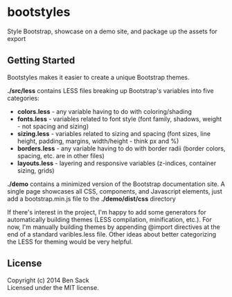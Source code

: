 # bootstyles

Style Bootstrap, showcase on a demo site, and package up the assets for export

## Getting Started
Bootstyles makes it easier to create a unique Bootstrap themes.

**./src/less** contains LESS files breaking up Bootstrap's variables into five categories:

*   **colors.less** - any variable having to do with coloring/shading
*   **fonts.less** - variables related to font style (font family, shadows, weight - not spacing and sizing)
*   **sizing.less** - variables related to sizing and spacing (font sizes, line height, padding, margins, width/height - think px and %)
*   **borders.less** - any variable having to do with border radii (border colors, spacing, etc. are in other files)
*   **layouts.less** - layering and responsive variables (z-indices, container sizing, grids)

**./demo** contains a minimized version of the Bootstrap documentation site. A single page showcases all CSS, components, and Javascript elements, just add a bootstrap.min.js file to the **./demo/dist/css** directory

If there's interest in the project, I'm happy to add some generators for automatically building themes (LESS compilation, minification, etc.). For now, I'm manually building themes by appending @import directives at the end of a standard varibles.less file. Other ideas about better categorizing the LESS for theming would be very helpful.

## License
Copyright (c) 2014 Ben Sack  
Licensed under the MIT license.
